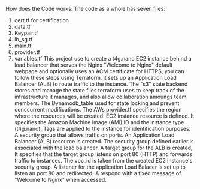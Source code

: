 How does the Code works:
The code as a whole has seven files:
1. cert.tf for certification 
2. data.tf
3. Keypair.tf
4. lb_sg.tf
5. main.tf
6. provider.tf
7. variables.tf
This project use to create a t4g.nano EC2 instance behind a load balancer that serves the Nginx "Welcome to Nginx" default webpage and optionally uses an ACM certificate for HTTPS, you can follow these steps using Terraform. it sets up an Application Load Balancer (ALB) to route traffic to the instance.
The "s3" state backend stores and manage the state files terraform uses to keep track of the infrastructure it manages, and also allow collaboration amoungs team members.
The Dynamodb_table used for state locking and prevent conccurrent modifications. 
The AWs provider.tf specifies the region where the resources will be created.
EC2 instance resource is defined. It specifies the Amazon Machine Image (AMI) ID and the instance type (t4g.nano). Tags are applied to the instance for identification purposes.
A security group that allows traffic on ports.
An Application Load Balancer (ALB) resource is created. The security group defined earlier is associated with the load balancer.
A target group for the ALB is created, It specifies that the target group listens on port 80 (HTTP) and forwards traffic to instances. The vpc_id is taken from the created EC2 instance's security group.
A listener for the application Load Balacer is set up to listen an port 80 and redirected. A respond with a fixed message of "Welcome to Nginx" when accessed.
